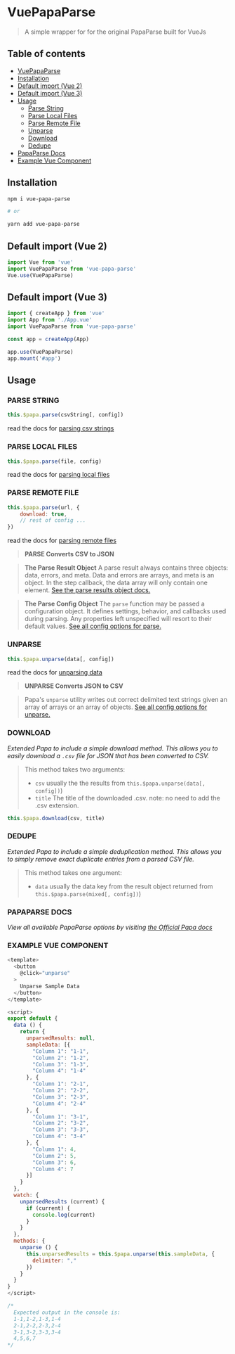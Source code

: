 # VuePapaParse

> A simple wrapper for for the original PapaParse built for VueJs

## Table of contents
* [VuePapaParse](#vuepapaparse)
* [Installation](#installation)
* [Default import (Vue 2)](#default-import-vue-2)
* [Default import (Vue 3)](#default-import-vue-3)
* [Usage](#usage)
  * [Parse String](#parse-string)
  * [Parse Local Files](#parse-local-files)
  * [Parse Remote File](#parse-remote-file)
  * [Unparse](#unparse)
  * [Download](#download)
  * [Dedupe](#dedupe)
* [PapaParse Docs](#papaparse-docs)
* [Example Vue Component](#example-vue-component)

## Installation

```bash
npm i vue-papa-parse

# or

yarn add vue-papa-parse
```

## Default import (Vue 2)
```javascript
import Vue from 'vue'
import VuePapaParse from 'vue-papa-parse'
Vue.use(VuePapaParse)
```

## Default import (Vue 3)
```javascript
import { createApp } from 'vue'
import App from './App.vue'
import VuePapaParse from 'vue-papa-parse'

const app = createApp(App)

app.use(VuePapaParse)
app.mount('#app')
```

## Usage

### PARSE STRING
```javascript
this.$papa.parse(csvString[, config])
```
read the docs for [parsing csv strings](https://www.papaparse.com/docs#strings)

### PARSE LOCAL FILES
```javascript
this.$papa.parse(file, config)
```
read the docs for [parsing local files](https://www.papaparse.com/docs#local-files)

### PARSE REMOTE FILE
```javascript
this.$papa.parse(url, {
	download: true,
	// rest of config ...
})
```
read the docs for [parsing remote files](https://www.papaparse.com/docs#remote-files)
>**PARSE Converts CSV to JSON**

>**The Parse Result Object**
>A parse result always contains three objects: data, errors, and meta. Data and errors are arrays, and meta is an object. In the step callback, the data array will only contain one element. [See the parse results object docs.](https://www.papaparse.com/docs#results)

>**The Parse Config Object**
>The  `parse`  function may be passed a configuration object. It defines settings, behavior, and callbacks used during parsing. Any properties left unspecified will resort to their default values. [See all config options for parse.](https://www.papaparse.com/docs#config)

### UNPARSE
```javascript
this.$papa.unparse(data[, config])
```
read the docs for [unparsing data](https://www.papaparse.com/docs#unparse)

>**UNPARSE Converts JSON to CSV**

> Papa's  `unparse`  utility writes out correct delimited text strings given an array of arrays or an array of objects. [See all config options for unparse.](https://www.papaparse.com/docs#unparse-config-default)

### DOWNLOAD
*Extended Papa to include a simple download method. This allows you to easily download a ```.csv``` file for JSON that has been converted to CSV.*

> This method takes two arguments:
>
> - ```csv``` usually the the results from ```this.$papa.unparse(data[, config])```)
> - ```title``` The title of the downloaded .csv.
	 note: no need to add the .csv extension.

```javascript
this.$papa.download(csv, title)
```

### DEDUPE
*Extended Papa to include a simple deduplication method. This allows you to simply remove exact duplicate entries from a parsed CSV file.*

> This method takes one argument:
>
> - ```data``` usually the data key from the result object returned from ```this.$papa.parse(mixed[, config])```)

### PAPAPARSE DOCS
*View all available PapaParse options by visiting [the Official Papa docs](https://www.papaparse.com/docs)*

### EXAMPLE VUE COMPONENT
```javascript
<template>
  <button
    @click="unparse"
  >
    Unparse Sample Data
  </button>
</template>

<script>
export default {
  data () {
    return {
      unparsedResults: null,
      sampleData: [{
        "Column 1": "1-1",
        "Column 2": "1-2",
        "Column 3": "1-3",
        "Column 4": "1-4"
      }, {
        "Column 1": "2-1",
        "Column 2": "2-2",
        "Column 3": "2-3",
        "Column 4": "2-4"
      }, {
        "Column 1": "3-1",
        "Column 2": "3-2",
        "Column 3": "3-3",
        "Column 4": "3-4"
      }, {
        "Column 1": 4,
        "Column 2": 5,
        "Column 3": 6,
        "Column 4": 7
      }]
    }
  },
  watch: {
    unparsedResults (current) {
      if (current) {
        console.log(current)
      }
    }
  },
  methods: {
    unparse () {
      this.unparsedResults = this.$papa.unparse(this.sampleData, {
        delimiter: ","
      })
    }
  }
}
</script>

/*
  Expected output in the console is:
  1-1,1-2,1-3,1-4
  2-1,2-2,2-3,2-4
  3-1,3-2,3-3,3-4
  4,5,6,7
*/
```

